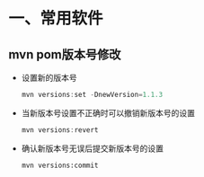# 一、常用软件

## mvn pom版本号修改

* 设置新的版本号

  ~~~java
  mvn versions:set -DnewVersion=1.1.3
  ~~~

* 当新版本号设置不正确时可以撤销新版本号的设置

  ~~~java
  mvn versions:revert
  ~~~

* 确认新版本号无误后提交新版本号的设置

  ~~~
  mvn versions:commit
  ~~~

  